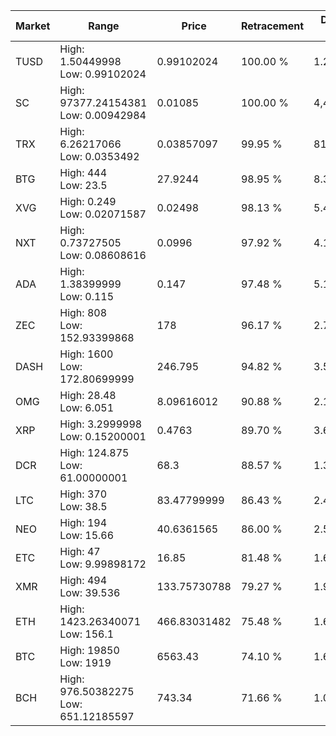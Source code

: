 | Market | Range | Price| Retracement | Doubles to 50% |
| --- | --- | --- | --- | --- |
| TUSD | High: 1.50449998<br />Low: 0.99102024 | 0.99102024 | 100.00 % | 1.26 |
| SC | High: 97377.24154381<br />Low: 0.00942984 | 0.01085 | 100.00 % | 4,487,430.92 |
| TRX | High: 6.26217066<br />Low: 0.0353492 | 0.03857097 | 99.95 % | 81.64 |
| BTG | High: 444<br />Low: 23.5 | 27.9244 | 98.95 % | 8.37 |
| XVG | High: 0.249<br />Low: 0.02071587 | 0.02498 | 98.13 % | 5.40 |
| NXT | High: 0.73727505<br />Low: 0.08608616 | 0.0996 | 97.92 % | 4.13 |
| ADA | High: 1.38399999<br />Low: 0.115 | 0.147 | 97.48 % | 5.10 |
| ZEC | High: 808<br />Low: 152.93399868 | 178 | 96.17 % | 2.70 |
| DASH | High: 1600<br />Low: 172.80699999 | 246.795 | 94.82 % | 3.59 |
| OMG | High: 28.48<br />Low: 6.051 | 8.09616012 | 90.88 % | 2.13 |
| XRP | High: 3.2999998<br />Low: 0.15200001 | 0.4763 | 89.70 % | 3.62 |
| DCR | High: 124.875<br />Low: 61.00000001 | 68.3 | 88.57 % | 1.36 |
| LTC | High: 370<br />Low: 38.5 | 83.47799999 | 86.43 % | 2.45 |
| NEO | High: 194<br />Low: 15.66 | 40.6361565 | 86.00 % | 2.58 |
| ETC | High: 47<br />Low: 9.99898172 | 16.85 | 81.48 % | 1.69 |
| XMR | High: 494<br />Low: 39.536 | 133.75730788 | 79.27 % | 1.99 |
| ETH | High: 1423.26340071<br />Low: 156.1 | 466.83031482 | 75.48 % | 1.69 |
| BTC | High: 19850<br />Low: 1919 | 6563.43 | 74.10 % | 1.66 |
| BCH | High: 976.50382275<br />Low: 651.12185597 | 743.34 | 71.66 % | 1.09 |
